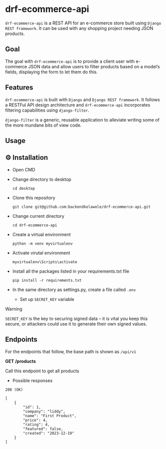 # drf-ecommerce-api

`drf-ecommerce-api` is a REST API for an e-commerce store built using `Django REST framework`. It can be used with any shopping project needing JSON products. 

## Goal
The goal with `drf-ecommerce-api` is to provide a client user with e-commerce JSON data and allow users to filter products based on a model’s fields, displaying the form to let them do this.


## Features

``drf-ecommerce-api`` is built with `Django` and `Django REST framework`. It follows a RESTFul API design architecture and `drf-ecommerce-api` incorporates filtering capabilities using `django-filter`. 

`django-filter` is a generic, reusable application to alleviate writing some of the more mundane bits of view code.

## Usage

## ⚙️ Installation

- Open CMD
  
- Change directory to desktop

  `cd desktop`
   
- Clone this repository

  `git clone git@github.com:backendkolawole/drf-ecommerce-api.git`

- Change current directory

  `cd drf-ecommerce-api`

- Create a virtual environment

  `python -m venv myvirtualenv`
  
- Activate virutal environment

  `myvirtualenv\Scripts\activate`

- Install all the packages listed in your requirements.txt file

  `pip install -r requirements.txt`

- In the same directory as settings.py, create a file called `.env`

  - Set up `SECRET_KEY` variable

> [!WARNING]
> `SECRET_KEY` is the key to securing signed data – it is vital you keep this secure, or attackers could use it to generate their own signed values.



## Endpoints

For the endpoints that follow, the base path is shown as `/api/v1`


**GET /products**

Call this endpoint to get all products

- Possible responses

```
200 (OK)

[
    {
        "id": 1,
        "company": "liddy",
        "name": "First Product",
        "price": 4,
        "rating": 4,
        "featured": false,
        "created": "2023-12-19"
    }
]


```
